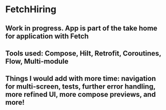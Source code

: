# FetchHiring

## Work in progress. App is part of the take home for application with Fetch

## Tools used: Compose, Hilt, Retrofit, Coroutines, Flow, Multi-module

## Things I would add with more time: navigation for multi-screen, tests, further error handling, more refined UI, more compose previews, and more! 
